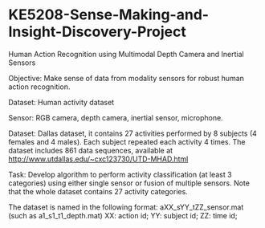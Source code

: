 # KE5208-Sense-Making-and-Insight-Discovery-Project
Human Action Recognition using Multimodal Depth Camera and Inertial Sensors

Objective: Make sense of data from modality sensors for robust human action recognition.

Dataset: Human activity dataset

Sensor: RGB camera, depth camera, inertial sensor, microphone. 

Dataset: Dallas dataset, it contains 27 activities performed by 8 subjects (4 females and 4 males). Each subject repeated each activity 4 times. The dataset includes 861 data sequences, available at http://www.utdallas.edu/~cxc123730/UTD-MHAD.html

Task: Develop algorithm to perform activity classification (at least 3 categories) using either single sensor or fusion of multiple sensors. Note that the whole dataset contains 27 activity categories.

The dataset is named in the following format: aXX_sYY_tZZ_sensor.mat (such as a1_s1_t1_depth.mat)
XX: action id;
YY: subject id;
ZZ: time id;

